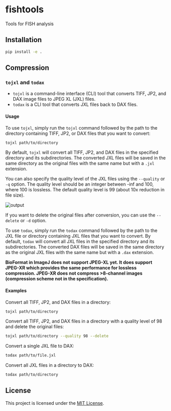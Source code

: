 # fishtools

Tools for FISH analysis

## Installation

```sh
pip install -e .
```

## Compression

### `tojxl` and `todax`

- `tojxl` is a command-line interface (CLI) tool that converts TIFF, JP2, and DAX image files to JPEG XL (JXL) files.
- `todax` is a CLI tool that converts JXL files back to DAX files.

#### Usage

To use `tojxl`, simply run the `tojxl` command followed by the path to the directory containing TIFF, JP2, or DAX files that you want to convert:

```sh
tojxl path/to/directory
```

By default, `tojxl` will convert all TIFF, JP2, and DAX files in the specified directory and its subdirectories. The converted JXL files will be saved in the same directory as the original files with the same name but with a `.jxl` extension.

You can also specify the quality level of the JXL files using the `--quality` or `-q` option. The quality level should be an integer between -inf and 100, where 100 is lossless. The default quality level is 99 (about 10x reduction in file size).

![output](https://github.com/chaichontat/fishtools/assets/34997334/95230a08-4817-433d-a98d-67b5c442439d)

If you want to delete the original files after conversion, you can use the `--delete` or `-d` option.

To use `todax`, simply run the `todax` command followed by the path to the JXL file or directory containing JXL files that you want to convert.
By default, `todax` will convert all JXL files in the specified directory and its subdirectories.
The converted DAX files will be saved in the same directory as the original JXL files with the same name but with a `.dax` extension.

**BioFormat in ImageJ does not support JPEG-XL yet.
It does support JPEG-XR which provides the same performance for lossless compression.
JPEG-XR does not compress >8-channel images (compression scheme not in the specification).**

#### Examples

Convert all TIFF, JP2, and DAX files in a directory:

```sh
tojxl path/to/directory
```

Convert all TIFF, JP2, and DAX files in a directory with a quality level of 98 and delete the original files:

```sh
tojxl path/to/directory --quality 98 --delete
```

Convert a single JXL file to DAX:

```sh
todax path/to/file.jxl
```

Convert all JXL files in a directory to DAX:

```sh
todax path/to/directory
```

## License

This project is licensed under the [MIT License](LICENSE).
